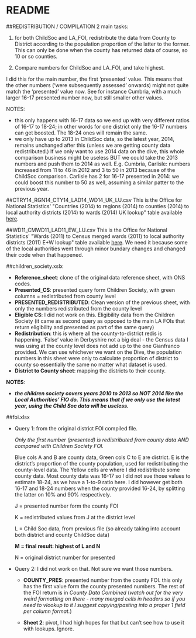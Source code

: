 README======##REDISTRIBUTION / COMPILATION2 main tasks:1. for both ChildSoc and LA_FOI, redistribute the data from County to District according to the population proportion of the latter to the former. This can only be done when the county has returned data of course, so 10 or so counties.2. Compare numbers for ChildSoc and LA_FOI, and take highest.I did this for the main number, the first ‘presented’ value.This means that the other numbers (‘were subsequently assessed’ onwards) might not quite match the ‘presented’ value now. See for instance Cumbria, with a much larger 16-17 presented number now, but still smaller other values.NOTES:- this only happens with 16-17 data so we end up with very different ratios of 16-17 to 18-24; in other words for one district only the 16-17 numbers can get boosted. The 18-24 ones will remain the same.- we only have up to 2013 in ChildSoc data, so the latest year, 2014, remains unchanged after this (unless we are getting county data redistributed.)If we only want to use 2014 data on the dive, this whole comparison business might be useless BUT we could take the 2013 numbers and push them to 2014 as well.E.g. Cumbria, Carlisle: numbers increased from 11 to 46 in 2012 and 3 to 50 in 2013 because of the ChildSoc comparison. Carlisle has 2 for 16-17 presented in 2014: we could boost this number to 50 as well, assuming a similar patter to the previous year.##CTRY14_RGN14_CTY14_LAD14_WD14_UK_LU.csvThis is the Office for National Statistics' "Countries (2014) to regions (2014) to counties (2014) to local authority districts (2014) to wards (2014) UK lookup" table available [here](https://geoportal.statistics.gov.uk/geoportal/catalog/search/resource/details.page?uuid=%7B70037BEB-0F12-4426-8D65-DC598ED124E0%7D).##WD11_CMWD11_LAD11_EW_LU.csvThis is the Office for National Statistics' "Wards (2011) to Census merged wards (2011) to local authority districts (2011) E+W lookup" table available [here](https://geoportal.statistics.gov.uk/geoportal/catalog/search/resource/details.page?uuid=%7B15F61BCC-9940-4925-802A-7C9A32DC35C2%7D). We need it because some of the local authorities went through minor bundary changes and changed their code when that happened.##children_society.xslx- **Reference_sheet**: clone of the original data reference sheet, with ONS codes.- **Presented_CS**: presented query form Children Society, with green columns = redistributed from county level- **PRESENTED_REDISTRIBUTED**: Clean version of the previous sheet, with only the numbers redistributed from the county level- **Eligible CS**: I did not work on this. Eligibility data from the Children Society (it came as second query as opposed to the main LA FOIs that return eligibility and presented as part of the same query)- **Redistribution**: this is where all the county-to-district redis is happening.‘False’ value in Derbyshire not a big deal - the Census data I was using at the county level does not add up to the one Gianfranco provided. We can use whichever we want on the Dive, the population numbers in this sheet were only to calculate proportion of district to county so essentially the same no matter what dataset is used.- **District to County sheet**: mapping the districts to their county.**NOTES**:- **_the children society covers years 2010 to 2013 so NOT 2014 like the Local Authorities’ FIO do. This means that if we only use the latest year, using the Child Soc data will be useless._**##foi.xlsx- Query 1: from the original district FOI compiled file.  _Only the first number (presented) is redistributed from county data AND compared with Children Society FOI._  Blue cols A and B are county data, Green cols C to E are district. E is the district’s proportion of the county population, used for redistributing the county-level data.  The Yellow cells are where I did redistribute some county data.  Most county data was 16-17 so I did not sue those values to estimate 18-24, as we have a 1-to-9 ratio here.  I did however get both 16-17 and 18-24 numbers when the county provided 16-24, by splitting the latter on 10% and 90% respectively.  J = presented number form the county FOI  K = redistributed values from J at the district level  L = Child Soc data, from previous file (so already taking into account both district and county ChildSoc data)  **M = final result: highest of L and N**  N = original district number for presented- Query 2: I did not work on that. Not sure we want those numbers.  - **COUNTY_PRES**: presented number from the county FOI. this only has the first value form the county presented numbers. The rest of the FOI return is in _County Data Combined_ (_watch out for the very weird formatting on there - many merged cells in headers so if you need to vlookup to it I suggest copying/pasting into a proper 1 field per column format._)  - **Sheet 2**: pivot, I had high hopes for that but can’t see how to use it with lookups. Ignore.
